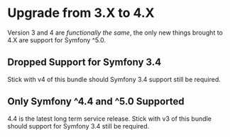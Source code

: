# Upgrade from 3.X to 4.X

Version 3 and 4 are *functionally the same*, the only new things brought to 4.X
are support for Symfony ^5.0.

## Dropped Support for Symfony 3.4

Stick with v4 of this bundle should Symfony 3.4 support still be required.

## Only Symfony ^4.4 and ^5.0 Supported

4.4 is the latest long term service release. Stick with v3 of this bundle
should support for Symfony 3.4 still be required.
